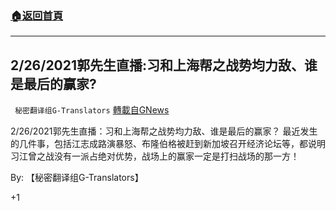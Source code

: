 ###  [:house:返回首頁](https://github.com/ourhimalayas/txt)
---

## 2/26/2021郭先生直播:习和上海帮之战势均力敌、谁是最后的赢家?
` 秘密翻译组G-Translators` [轉載自GNews](https://gnews.org/zh-hans/945874/)

2/26/2021郭先生直播：习和上海帮之战势均力敌、谁是最后的赢家？
最近发生的几件事，包括江志成路演暴怒、布隆伯格被赶到新加坡召开经济论坛等，都说明习江曾之战没有一派占绝对优势，战场上的赢家一定是打扫战场的那一方！

By: 【秘密翻译组G-Translators】

+1
